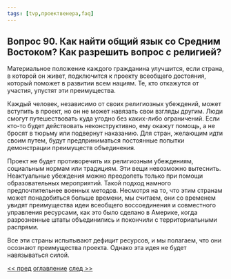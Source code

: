 ```yaml
---
tags: [tvp,проектвенера,faq]
---
```

## Вопрос 90. Как найти общий язык со Средним Востоком? Как разрешить вопрос с религией?

Материальное положение каждого гражданина улучшится, если страна, в которой он живет, подключится к проекту всеобщего достояния, который поможет в развитии всем нациям. Те, кто откажутся от участия, упустят эти преимущества.

Каждый человек, независимо от своих религиозных убеждений, может вступить в проект, но он не может навязать свои взгляды другим. Люди смогут путешествовать куда угодно без каких-либо ограничений. Если кто-то будет действовать неконструктивно, ему окажут помощь, а не бросят в тюрьму или подвернут наказанию. Для стран, желающим идти своим путем, будут предприниматься постоянные попытки демонстрации преимуществ объединения.

Проект не будет противоречить их религиозным убеждениям, социальным нормам или традициям. Эти вещи невозможно вытеснить. Неактуальные убеждения можно преодолеть только при помощи образовательных мероприятий. Такой подход намного предпочтительнее военных методов. Несмотря на то, что этим странам может понадобиться больше времени, мы считаем, они со временем увидят преимущества идеи всеобщего воссоединения и совместного управления ресурсами, как это было сделано в Америке, когда разрозненные штаты объединились и покончили с территориальными распрями.

Все эти страны испытывают дефицит ресурсов, и мы полагаем, что они осознают преимущества проекта. Однако эта идея не будет навязываться силой.

[<< пред](Вопрос%2089.%20Каким%20образом%20будет%20решена%20проблема%20чрезмерности%20(скажем,%20если%20человек%20или%20группа%20людей%20пожелают%20больше,%20чем%20доступно).md) [оглавление](FAQ%20%D0%BF%D0%BE%20%D0%BF%D1%80%D0%BE%D0%B5%D0%BA%D1%82%D1%83%20%C2%AB%D0%92%D0%B5%D0%BD%D0%B5%D1%80%D0%B0%C2%BB.md) [след >>](Вопрос%2091.%20Как%20проект%20соотносится%20с%20религией.md)